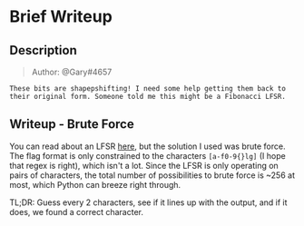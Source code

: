 # Brief Writeup

## Description
> Author: @Gary#4657

`These bits are shapepshifting! I need some help getting them back to their original form. Someone told me this might be a Fibonacci LFSR. `

## Writeup - Brute Force

You can read about an LFSR [here](https://en.wikipedia.org/wiki/Linear-feedback_shift_register#Fibonacci_LFSRs), but the solution I used was brute force. The flag format is only constrained to the characters `[a-f0-9{}lg]` (I hope that regex is right), which isn't a lot. Since the LFSR is only operating on pairs of characters, the total number of possibilities to brute force is ~256 at most, which Python can breeze right through.

TL;DR: Guess every 2 characters, see if it lines up with the output, and if it does, we found a correct character.